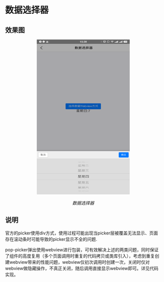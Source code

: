 # 数据选择器

## 效果图
<p align="center">
	<img src="https://github.com/yuboon/5plus-examples/blob/master/assets/pop-picker.png" width="300" height="500">
	<p align="center">
		<em>数据选择器</em>
	</p>
</p>


## 说明
官方的picker使用div方式，使用过程可能出现当picker层被覆盖无法显示、页面存在滚动条时可能导致的picker显示不全的问题.

pop-picker弹出使用webview进行包装，可有效解决上述的两类问题，同时保证了组件的高度复用（多个页面调用时重复的代码拷贝或类库引入），考虑到重复创建webview带来的性能问题，webview仅初次调用时创建一次，关闭时仅对webview做隐藏操作，不真正关闭，随后调用直接显示webview即可。详见代码实现。


